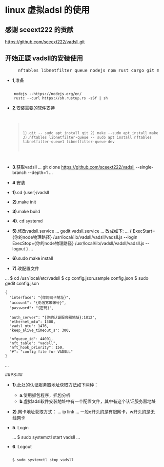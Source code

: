 <h1>linux 虚拟adsl 的使用 </h1>

<h2>感谢 sceext222 的贡献</h2>

  https://github.com/sceext222/vadsll.git 


## 开始正题 vadsll的安装使用 ##

<pre>
	 nftables libnetfilter_queue nodejs npm rust cargo git make
</pre>


+ **1**,准备
<code>
  	nodejs --https://nodejs.org/en/
  	rustc --curl https://sh.rustup.rs -sSf | sh
</code>

+ **2**.安装需要的软件支持
  <code>
   >  1).git  -- sudo apt install git
   >  2).make --sudo apt install make
   >  3).nftables libnetfilter-queue -- sudo apt install nftables  libnetfilter-queue1 libnetfilter-queue-dev
  </code>

+ **3**.获取vadsll 
  ...
    git clone https://github.com/sceext222/vadsll --single-branch --depth=1
  ...
+ **4**.安装
+ **1)**.cd {user}/vadsll
+ **2)**.make init
+ **3)**.make build 
+ **4)**. cd systemd 
+ **5)**.修改vadsll.service
...
  gedit vadsll.service
...
  改成如下: 
...
  {
    ExecStart={你的node物理路径} /usr/local/lib/vadsll/vadsll/vadsll.js --login
    ExecStop={你的node物理路径} /usr/local/lib/vadsll/vadsll/vadsll.js --logout
  }
...

+ **6)**.sudo make install 

+ **7)**.改配置文件

...
  $ cd /usr/local/etc/vadsll
  $ cp config.json.sample config.json
  $ sudo gedit config.json

    {
      "interface": "{你的网卡地址}",
      "account": "{电信宽带帐号}",
      "password": "{密码}",

      "auth_server": "{你的认证服务器地址}:1812",
      "ethernet_mtu": 1500,
      "vadsl_mtu": 1476,
      "keep_alive_timeout_s": 300,

      "nfqueue_id": 44001,
      "nft_table": "vadsll",
      "nft_hook_priority": 150,
      "#": "config file for VADSLL"
    }
...

##PS:##

+ **1)**.此处的认证服务器地址获取方法如下两种：
  + **a**.使用抓包程序，抓包分析
  + **b**.虚拟adsl软件安装地址中有一个配置文件，其中有这个认证服务器地址
+ **2)**.网卡地址获取方式：
...
ip link
...
  一般e开头的是有限网卡，w开头的是无线网卡

+ **5**. Login

  ...
  $ sudo systemctl start vadsll
  ...

+ **6**. Logout

  <code>
  $ sudo systemctl stop vadsll
  </code>
